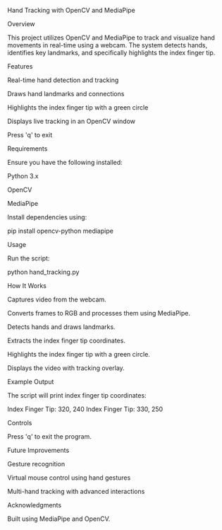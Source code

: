 Hand Tracking with OpenCV and MediaPipe

Overview

This project utilizes OpenCV and MediaPipe to track and visualize hand movements in real-time using a webcam. The system detects hands, identifies key landmarks, and specifically highlights the index finger tip.

Features

Real-time hand detection and tracking

Draws hand landmarks and connections

Highlights the index finger tip with a green circle

Displays live tracking in an OpenCV window

Press 'q' to exit

Requirements

Ensure you have the following installed:

Python 3.x

OpenCV

MediaPipe

Install dependencies using:

pip install opencv-python mediapipe

Usage

Run the script:

python hand_tracking.py

How It Works

Captures video from the webcam.

Converts frames to RGB and processes them using MediaPipe.

Detects hands and draws landmarks.

Extracts the index finger tip coordinates.

Highlights the index finger tip with a green circle.

Displays the video with tracking overlay.

Example Output

The script will print index finger tip coordinates:

Index Finger Tip: 320, 240
Index Finger Tip: 330, 250

Controls

Press 'q' to exit the program.

Future Improvements

Gesture recognition

Virtual mouse control using hand gestures

Multi-hand tracking with advanced interactions

Acknowledgments

Built using MediaPipe and OpenCV.
